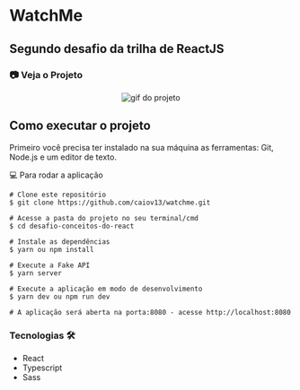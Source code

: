 # WatchMe

## Segundo desafio da trilha de ReactJS

### 📷 Veja o Projeto
<div align="center">

  ![gif do projeto](https://github.com/caiov13/watchme/blob/main/github/todo.gif)
  
</div>

## Como executar o projeto
Primeiro você precisa ter instalado na sua máquina as ferramentas: Git, Node.js e um editor de texto.

💻 Para rodar a aplicação
```
# Clone este repositório
$ git clone https://github.com/caiov13/watchme.git

# Acesse a pasta do projeto no seu terminal/cmd
$ cd desafio-conceitos-do-react

# Instale as dependências
$ yarn ou npm install

# Execute a Fake API 
$ yarn server

# Execute a aplicação em modo de desenvolvimento
$ yarn dev ou npm run dev

# A aplicação será aberta na porta:8080 - acesse http://localhost:8080

```

### Tecnologias 🛠
* React
* Typescript
* Sass
